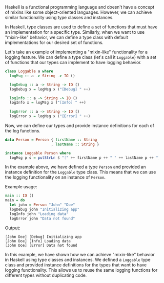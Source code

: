 Haskell is a functional programming language and doesn't have a concept of mixins like some object-oriented languages. However, we can achieve similar functionality using type classes and instances.

In Haskell, type classes are used to define a set of functions that must have an implementation for a specific type. Similarly, when we want to use "mixin-like" behavior, we can define a type class with default implementations for our desired set of functions.

Let's take an example of implementing a "mixin-like" functionality for a logging feature. We can define a type class (let's call it `Loggable`) with a set of functions that our types can implement to have logging behavior.

```haskell
class Loggable a where
  logMsg :: a -> String -> IO ()

  logDebug :: a -> String -> IO ()
  logDebug x = logMsg x ("[Debug] " ++)

  logInfo :: a -> String -> IO ()
  logInfo x = logMsg x ("[Info] " ++)
  
  logError :: a -> String -> IO ()
  logError x = logMsg x ("[Error] " ++)
```

Now, we can define our types and provide instance definitions for each of the log functions.

```haskell
data Person = Person { firstName :: String
                     , lastName :: String }

instance Loggable Person where
  logMsg p s = putStrLn $ "[" ++ firstName p ++ " " ++ lastName p ++ "] " ++ s
```

In the example above, we have defined a type `Person` and provided an instance definition for the `Loggable` type class. This means that we can use the logging functionality on an instance of `Person`.

Example usage:

```haskell
main :: IO ()
main = do
  let john = Person "John" "Doe"
  logDebug john "Initializing app"
  logInfo john "Loading data"
  logError john "Data not found"
```

Output:

```
[John Doe] [Debug] Initializing app
[John Doe] [Info] Loading data
[John Doe] [Error] Data not found
```

In this example, we have shown how we can achieve "mixin-like" behavior in Haskell using type classes and instances. We defined a `Loggable` type class and provided instance definitions for the types that want to have logging functionality. This allows us to reuse the same logging functions for different types without duplicating code.